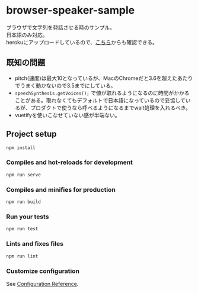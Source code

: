 # browser-speaker-sample
ブラウザで文字列を発話させる時のサンプル。  
日本語のみ対応。  
herokuにアップロードしているので、[こちら](https://desolate-ravine-29849.herokuapp.com)からも確認できる。

## 既知の問題
- pitch(速度)は最大10となっているが、MacのChromeだと3.6を超えたあたりでうまく動かないので3.5までにしている。
- `speechSynthesis.getVoices();` で値が取れるようになるのに時間がかかることがある。取れなくてもデフォルトで日本語になっているので妥協しているが、プロダクトで使うなら呼べるようになるまでwait処理を入れるべき。
- vuetifyを使いこなせていない感が半端ない。

## Project setup
```
npm install
```

### Compiles and hot-reloads for development
```
npm run serve
```

### Compiles and minifies for production
```
npm run build
```

### Run your tests
```
npm run test
```

### Lints and fixes files
```
npm run lint
```

### Customize configuration
See [Configuration Reference](https://cli.vuejs.org/config/).
